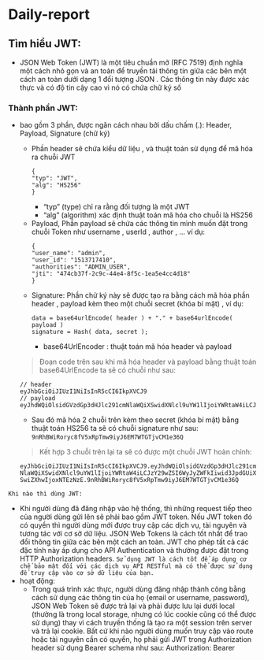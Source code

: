 # Daily-report

## Tìm hiểu JWT:
- JSON Web Token (JWT) là một tiêu chuẩn mở (RFC 7519) định nghĩa một cách nhỏ gọn và an toàn để truyền tải thông tin giữa các bên một cách an toàn dưới dạng 1 đối tượng JSON . Các thông tin này được xác thực và có độ tin cậy cao vì nó có chứa chữ ký số
### Thành phần JWT: 
* bao gồm 3 phần, được ngăn cách nhau bởi dấu chấm (.): Header, Payload, Signature (chữ ký)
  * Phần header sẽ chứa kiểu dữ liệu , và thuật toán sử dụng để mã hóa ra chuỗi JWT
    ```
    {
    "typ": "JWT",
    "alg": "HS256"
    }
    ```
    - “typ” (type) chỉ ra rằng đối tượng là một JWT
    - “alg” (algorithm) xác định thuật toán mã hóa cho chuỗi là HS256
  * Payload, Phần payload sẽ chứa các thông tin mình muốn đặt trong chuỗi  Token như username , userId , author , … ví dụ:
    ```
    {
    "user_name": "admin",
    "user_id": "1513717410",
    "authorities": "ADMIN_USER",
    "jti": "474cb37f-2c9c-44e4-8f5c-1ea5e4cc4d18"
    }
    ```
  * Signature: Phần chử ký này sẽ được tạo ra bằng cách mã hóa phần header , payload kèm theo một chuỗi secret (khóa bí mật) , ví dụ:
    ```
    data = base64urlEncode( header ) + "." + base64urlEncode( payload )
    signature = Hash( data, secret );
    ```
    - base64UrlEncoder : thuật toán mã hóa header và payload
    
  > Đoạn code trên sau khi mã hóa header và payload bằng thuật toán base64UrlEncode ta sẽ có chuỗi như sau:
  
  ```
  // header
  eyJhbGciOiJIUzI1NiIsInR5cCI6IkpXVCJ9
  // payload
  eyJhdWQiOlsidGVzdGp3dHJlc291cmNlaWQiXSwidXNlcl9uYW1lIjoiYWRtaW4iLCJzY29wZSI6WyJyZWFkIiwid3JpdGUiXSwiZXhwIjoxNTEzNzE
  ```
  - Sau đó mã hóa 2 chuỗi trên kèm theo secret (khóa bí mật) bằng thuật toán HS256 ta sẽ có chuỗi signature như sau:
  `9nRhBWiRoryc8fV5xRpTmw9iyJ6EM7WTGTjvCM1e36Q`
  
  > Kết hợp 3 chuỗi trên lại ta sẽ có được một chuỗi JWT hoàn chỉnh: 
  
  `eyJhbGciOiJIUzI1NiIsInR5cCI6IkpXVCJ9.eyJhdWQiOlsidGVzdGp3dHJlc291cmNlaWQiXSwidXNlcl9uYW1lIjoiYWRtaW4iLCJzY29wZSI6WyJyZWFkIiwid3JpdGUiXSwiZXhwIjoxNTEzNzE.9nRhBWiRoryc8fV5xRpTmw9iyJ6EM7WTGTjvCM1e36Q`
  
``` 
Khi nào thì dùng JWT:
```
- Khi người dùng đã đăng nhập vào hệ thống, thì những request tiếp theo của người dùng gửi lên sẽ phải bao gồm JWT token. Nếu JWT token đó có quyền thì người dùng mới được truy cập các dịch vụ, tài nguyên và tương tác với cơ sở dữ liệu. JSON Web Tokens là cách tốt nhất để trao đổi thông tin giữa các bên một cách an toàn. JWT cho phép tất cả các đặc tính này áp dụng cho API Authentication và thường được đặt trong HTTP Authorization headers.
`Sử dụng JWT là cách tốt để áp dụng cơ chế bảo mật đối với các dịch vụ API RESTful mà có thể được sử dụng để truy cập vào cơ sở dữ liệu của bạn.`
- hoạt động: 
  - Trong quá trình xác thực, người dùng đăng nhập thành công bằng cách sử dụng các thông tin của họ (email or username, password), JSON Web Token sẽ được trả lại và phải được lưu lại dưới local (thường là trong local storage, nhưng có lúc cookie cũng có thể được sử dụng) thay vì cách truyền thống là tạo ra một session trên server và trả lại cookie. Bất cứ khi nào người dùng muốn truy cập vào route hoặc tài nguyên cần có quyền, họ phải gửi JWT trong Authorization header sử dụng Bearer schema như sau: Authorization: Bearer <token>
